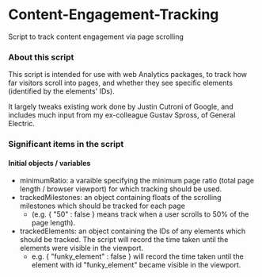 # Content-Engagement-Tracking
Script to track content engagement via page scrolling

### About this script

This script is intended for use with web Analytics packages, to track how far visitors scroll into pages, and whether they see specific elements (identified by the elements' IDs).

It largely tweaks existing work done by Justin Cutroni of Google, and includes much input from my ex-colleague Gustav Spross, of General Electric.

### Significant items in the script

#### Initial objects / variables

- minimumRatio: a varaible specifying the minimum page ratio (total page length / browser viewport) for which tracking should be used.
- trackedMilestones: an object containing floats of the scrolling milestones which should be tracked for each page 
  - (e.g. { "50" : false } means track when a user scrolls to 50% of the page length).
- trackedElements: an object containing the IDs of any elements which should be tracked. The script will record the time taken until the elements were visible in the viewport.
  - e.g. { "funky_element" : false } will record the time taken until the element with id "funky_element" became visible in the viewport.


